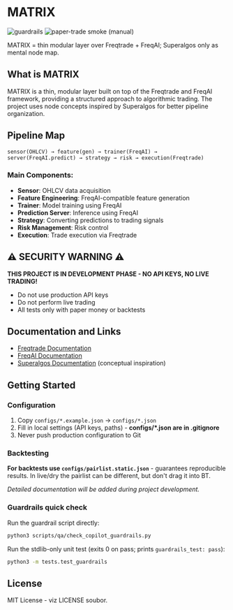 # MATRIX

![guardrails](https://github.com/JosefVacha/matrix/actions/workflows/smoke-validators.yml/badge.svg)
![paper-trade smoke (manual)](https://github.com/JosefVacha/matrix/actions/workflows/paper_trade_smoke.yml/badge.svg)

MATRIX = thin modular layer over Freqtrade + FreqAI; Superalgos only as mental node map.

## What is MATRIX

MATRIX is a thin, modular layer built on top of the Freqtrade and FreqAI framework, providing a structured approach to algorithmic trading. The project uses node concepts inspired by Superalgos for better pipeline organization.

## Pipeline Map

```
sensor(OHLCV) → feature(gen) → trainer(FreqAI) → server(FreqAI.predict) → strategy → risk → execution(Freqtrade)
```

### Main Components:
- **Sensor**: OHLCV data acquisition
- **Feature Engineering**: FreqAI-compatible feature generation
- **Trainer**: Model training using FreqAI
- **Prediction Server**: Inference using FreqAI
- **Strategy**: Converting predictions to trading signals
- **Risk Management**: Risk control
- **Execution**: Trade execution via Freqtrade

## ⚠️ SECURITY WARNING ⚠️

**THIS PROJECT IS IN DEVELOPMENT PHASE - NO API KEYS, NO LIVE TRADING!**

- Do not use production API keys
- Do not perform live trading
- All tests only with paper money or backtests

## Documentation and Links

- [Freqtrade Documentation](https://www.freqtrade.io/)
- [FreqAI Documentation](https://www.freqtrade.io/en/stable/freqai/)
- [Superalgos Documentation](https://superalgos.org/) (conceptual inspiration)

## Getting Started

### Configuration
1. Copy `configs/*.example.json` → `configs/*.json`
2. Fill in local settings (API keys, paths) - **configs/*.json are in .gitignore**
3. Never push production configuration to Git

### Backtesting
**For backtests use `configs/pairlist.static.json`** - guarantees reproducible results. In live/dry the pairlist can be different, but don't drag it into BT.

*Detailed documentation will be added during project development.*

### Guardrails quick check

Run the guardrail script directly:

```bash
python3 scripts/qa/check_copilot_guardrails.py
```

Run the stdlib-only unit test (exits 0 on pass; prints `guardrails_test: pass`):

```bash
python3 -m tests.test_guardrails
```

## License

MIT License - viz LICENSE soubor.
